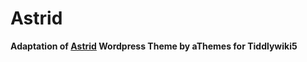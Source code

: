 # Astrid

**Adaptation of [Astrid](http://demo.athemes.com/astrid/blog/) Wordpress Theme by aThemes for Tiddlywiki5**

